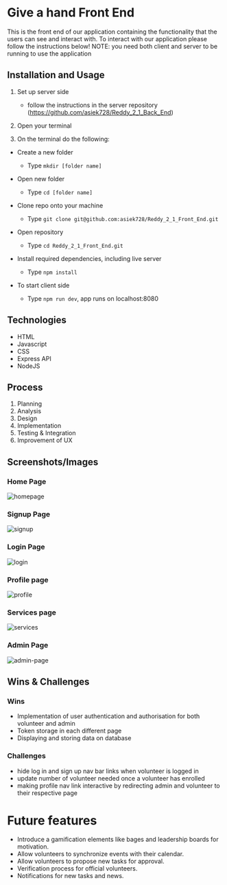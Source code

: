 # Give a hand Front End

This is the front end of our application containing the functionality that the users can see
and interact with. To interact with our application please follow the instructions below!
NOTE: you need both client and server to be running to use the application

## Installation and Usage

1. Set up server side 
   - follow the instructions in the server repository (https://github.com/asiek728/Reddy_2_1_Back_End)

2. Open your terminal

3. On the terminal do the following:

- Create a new folder
   - Type `mkdir [folder name]`

- Open new folder  
   - Type `cd [folder name]`

- Clone repo onto your machine
   - Type `git clone git@github.com:asiek728/Reddy_2_1_Front_End.git`

- Open repository 
   - Type `cd Reddy_2_1_Front_End.git`

- Install required dependencies, including live server 
   - Type `npm install`

- To start client side
   - Type `npm run dev`, app runs on localhost:8080

## Technologies
- HTML
- Javascript
- CSS
- Express API
- NodeJS

## Process

1. Planning
2. Analysis
3. Design
4. Implementation
5. Testing & Integration
6. Improvement of UX

## Screenshots/Images

### Home Page
<img src="https://i.ibb.co/qBGzHs7/homepage.png" alt="homepage" border="0">

### Signup Page
<img src="https://i.ibb.co/JyhnjdV/signup.png" alt="signup" border="0">

### Login Page
<img src="https://i.ibb.co/BtGQDXH/login.png" alt="login" border="0">

### Profile page
<img src="https://i.ibb.co/HdS076g/profile.png" alt="profile" border="0">

### Services page
<img src="https://i.ibb.co/B4YfH0s/services.png" alt="services" border="0">

### Admin Page
<img src="https://i.ibb.co/d5K4qMm/admin-page.png" alt="admin-page" border="0">

## Wins & Challenges

### Wins

- Implementation of user authentication and authorisation for both volunteer and admin
- Token storage in each different page
- Displaying and storing data on database

### Challenges

- hide log in and sign up nav bar links when volunteer is logged in
- update number of volunteer needed once a volunteer has enrolled
- making profile nav link interactive by redirecting admin and volunteer to their respective page

# Future features

- Introduce a gamification elements like bages and leadership boards for motivation.
- Allow volunteers to synchronize events with their calendar. 
- Allow volunteers to propose new tasks for approval.
- Verification process for official volunteers.
- Notifications for new tasks and news.
